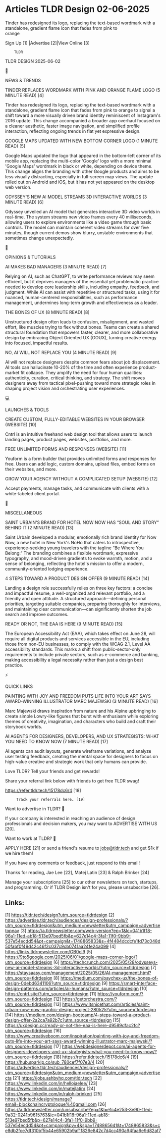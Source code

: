 # Articles TLDR Design 02-06-2025

Tinder has redesigned its logo, replacing the text-based wordmark with
a standalone, gradient flame icon that fades from pink to
orange ‌ ‌ ‌ ‌ ‌ ‌ ‌ ‌ ‌ ‌ ‌ ‌ ‌ ‌ ‌ ‌ ‌ ‌ ‌ ‌ ‌ ‌ ‌ ‌ ‌ ‌  ‌ ‌ ‌ ‌ ‌ ‌ ‌ ‌ ‌ ‌ ‌ ‌ ‌ ‌ ‌ ‌ ‌ ‌ ‌ ‌ ‌ ‌ ‌ ‌ ‌ ‌ 


 Sign Up [1] |Advertise [2]|View Online [3] 

		TLDR 

TLDR DESIGN 2025-06-02

📱 

NEWS & TRENDS

 TINDER REPLACES WORDMARK WITH PINK AND ORANGE FLAME LOGO (5 MINUTE
READ) [4] 

 Tinder has redesigned its logo, replacing the text-based wordmark
with a standalone, gradient flame icon that fades from pink to orange
to signal a shift toward a more visually driven brand identity
reminiscent of Instagram's 2016 update. This change accompanied a
broader app overhaul focused on a cleaner aesthetic, faster image
navigation, and simplified profile interaction, reflecting ongoing
trends in flat yet expressive design. 

 GOOGLE MAPS UPDATED WITH NEW BOTTOM CORNER LOGO (1 MINUTE READ) [5] 

 Google Maps updated the logo that appeared in the bottom-left corner
of its mobile app, replacing the multi-color 'Google' logo with a more
minimal 'Google Maps' wordmark in black or white, depending on device
theme. This change aligns the branding with other Google products and
aims to be less visually distracting, especially in full-screen map
views. The update rolled out on Android and iOS, but it has not yet
appeared on the desktop web version. 

 ODYSSEY'S NEW AI MODEL STREAMS 3D INTERACTIVE WORLDS (3 MINUTE READ)
[6] 

 Odyssey unveiled an AI model that generates interactive 3D video
worlds in real-time. The system streams new video frames every 40
milliseconds, allowing users to explore environments like a video game
through basic controls. The model can maintain coherent video streams
for over five minutes, though current demos show blurry, unstable
environments that sometimes change unexpectedly. 

🚀 

OPINIONS & TUTORIALS

 AI MAKES BAD MANAGERS (3 MINUTE READ) [7] 

 Relying on AI, such as ChatGPT, to write performance reviews may seem
efficient, but it deprives managers of the essential yet problematic
practice needed to develop core leadership skills, including empathy,
feedback, and judgment. While AI can assist with repetitive or
structured tasks, using it for nuanced, human-centered
responsibilities, such as performance management, undermines long-term
growth and effectiveness as a leader. 

 THE BONES OF UX (8 MINUTE READ) [8] 

 Unstructured design often leads to confusion, misalignment, and
wasted effort, like muscles trying to flex without bones. Teams can
create a shared structural foundation that empowers faster, clearer,
and more collaborative design by embracing Object Oriented UX (OOUX),
turning creative energy into focused, impactful results. 

 NO, AI WILL NOT REPLACE YOU (4 MINUTE READ) [9] 

 AI will not replace designers despite common fears about job
displacement. AI tools can hallucinate 10-20% of the time and often
experience product-market fit collapse. They amplify the need for four
human qualities: authenticity, curation, critical thinking, and
strategy. The shift moves designers away from tactical pixel-pushing
toward more strategic roles in shaping project vision and
orchestrating user experiences. 

💻 

LAUNCHES & TOOLS

 CREATE CUSTOM, FULLY-EDITABLE WEBSITES IN YOUR BROWSER (WEBSITE) [10]


 Cntrl is an intuitive freehand web design tool that allows users to
launch landing pages, product pages, websites, portfolios, and more. 

 FREE UNLIMITED FORMS AND RESPONSES (WEBSITE) [11] 

 Youform is a form builder that provides unlimited forms and responses
for free. Users can add logic, custom domains, upload files, embed
forms on their websites, and more. 

 GROW YOUR AGENCY WITHOUT A COMPLICATED SETUP (WEBSITE) [12] 

 Accept payments, manage tasks, and communicate with clients with a
white-labeled client portal. 

🎁 

MISCELLANEOUS

 SAINT URBAIN'S BRAND FOR HOTEL NOW NOW HAS “SOUL AND STORY”
BEHIND IT (2 MINUTE READ) [13] 

 Saint Urbain developed a modular, emotionally rich brand identity for
Now Now, a new hotel in New York's NoHo that caters to introspective,
experience-seeking young travelers with the tagline “Be Where You
Belong.” The branding combines a flexible wordmark, expressive
typography, and mood-driven gradients to evoke warmth, motion, and a
sense of belonging, reflecting the hotel's mission to offer a modern,
community-oriented lodging experience. 

 4 STEPS TOWARD A PRODUCT DESIGN OFFER (9 MINUTE READ) [14] 

 Landing a design role successfully relies on three key factors: a
concise and impactful resume, a well-organized and relevant portfolio,
and a friendly and open attitude. A structured approach—defining
personal priorities, targeting suitable companies, preparing
thoroughly for interviews, and maintaining clear communication—can
significantly shorten the job search and improve outcomes. 

 READY OR NOT, THE EAA IS HERE (9 MINUTE READ) [15] 

 The European Accessibility Act (EAA), which takes effect on June 28,
will require all digital products and services accessible in the EU,
including those from non-EU businesses, to comply with the WCAG 2.1,
Level AA accessibility standards. This marks a shift from
public-sector-only requirements to include private sectors, such as
e-commerce and banking, making accessibility a legal necessity rather
than just a design best practice. 

⚡ 

QUICK LINKS

 PAINTING WITH JOY AND FREEDOM PUTS LIFE INTO YOUR ART SAYS
AWARD-WINNING ILLUSTRATOR MARC MAJEWSKI (3 MINUTE READ) [16] 

 Marc Majewski draws inspiration from nature and his Alpine upbringing
to create simple Lowry-like figures that burst with enthusiasm while
exploring themes of creativity, imagination, and characters who build
and craft their storybook worlds. 

 AI AGENTS FOR DESIGNERS, DEVELOPERS, AND UX STRATEGISTS: WHAT YOU
NEED TO KNOW NOW (7 MINUTE READ) [17] 

 AI agents can audit layouts, generate wireframe variations, and
analyze user testing feedback, creating the mental space for designers
to focus on high-value creative and strategic work that only humans
can provide. 

Love TLDR? Tell your friends and get rewards!

 Share your referral link below with friends to get free TLDR swag! 

 https://refer.tldr.tech/15178dc6/4 [18] 

		 Track your referrals here. [19] 

Want to advertise in TLDR? 📰

 If your company is interested in reaching an audience of design
professionals and decision makers, you may want to ADVERTISE WITH US
[20]. 

Want to work at TLDR? 💼

 APPLY HERE [21] or send a friend's resume to jobs@tldr.tech and get
$1k if we hire them! 

 If you have any comments or feedback, just respond to this email! 

Thanks for reading, 
Jae Lee [22], Matej Latin [23] & Ralph Brinker [24] 

 Manage your subscriptions [25] to our other newsletters on tech,
startups, and programming. Or if TLDR Design isn't for you, please
unsubscribe [26]. 

 

Links:
------
[1] https://tldr.tech/design?utm_source=tldrdesign
[2] https://advertise.tldr.tech/audiences/design-professionals/?utm_source=tldrdesign&utm_medium=newsletter&utm_campaign=advertisetopnav
[3] https://a.tldrnewsletter.com/web-version?ep=1&lc=041b1f18-96a1-11ed-ab18-513e97bed5fb&p=627e14c4-3fa1-11f0-9bb9-537e54ecdd54&pt=campaign&t=1748865833&s=4f4484dcdcfe1fd73c048d50fabf0f49d42c46f2c037c9cb0741aa24fe24a099
[4] https://links.tldrnewsletter.com/GB0cI9
[5] https://9to5google.com/2025/06/01/google-maps-corner-logo/?utm_source=tldrdesign
[6] https://techcrunch.com/2025/05/28/odysseys-new-ai-model-streams-3d-interactive-worlds/?utm_source=tldrdesign
[7] https://staysaasy.com/management/2025/05/26/AI-management.html?utm_source=tldrdesign
[8] https://medium.com/paychex-ux/the-bones-of-design-0debd6341106?utm_source=tldrdesign
[9] https://smart-interface-design-patterns.com/articles/ai-humans/?utm_source=tldrdesign
[10] https://cntrl.site/?utm_source=tldrdesign
[11] https://youform.com/?utm_source=tldrdesign
[12] https://getorchestra.com/?utm_source=tldrdesign
[13] https://www.itsnicethat.com/articles/saint-urbain-now-now-graphic-design-project-280525?utm_source=tldrdesign
[14] https://medium.com/design-bootcamp/4-steps-toward-a-product-design-offer-2a2ca7a92b7c?utm_source=tldrdesign
[15] https://uxdesign.cc/ready-or-not-the-eaa-is-here-d9589dfac2fc?utm_source=tldrdesign
[16] https://www.creativeboom.com/inspiration/painting-with-joy-and-freedom-puts-life-into-your-art-says-award-winning-illustrator-marc-majewski/?utm_source=tldrdesign
[17] https://webdesignerdepot.com/ai-agents-for-designers-developers-and-ux-strategists-what-you-need-to-know-now/?utm_source=tldrdesign
[18] https://refer.tldr.tech/15178dc6/4
[19] https://hub.sparklp.co/sub_780cef7f07e3/4
[20] https://advertise.tldr.tech/audiences/design-professionals/?utm_source=tldrdesign&utm_medium=newsletter&utm_campaign=advertisecta
[21] https://jobs.ashbyhq.com/tldr.tech
[22] https://www.linkedin.com/in/hellojaelee/
[23] https://www.linkedin.com/in/matejlatin/
[24] https://www.linkedin.com/in/ralph-brinker/
[25] https://tldr.tech/design/manage?email=blockchaincryptologue%40gmail.com
[26] https://a.tldrnewsletter.com/unsubscribe?ep=1&l=e1c4e253-3e90-11ed-9a32-0241b9615763&lc=041b1f18-96a1-11ed-ab18-513e97bed5fb&p=627e14c4-3fa1-11f0-9bb9-537e54ecdd54&pt=campaign&pv=4&spa=1748865641&t=1748865833&s=ce8db2fce7df310bf5b44e65902b9af1f826e842c7d4cc490a94faa6e9d82af7